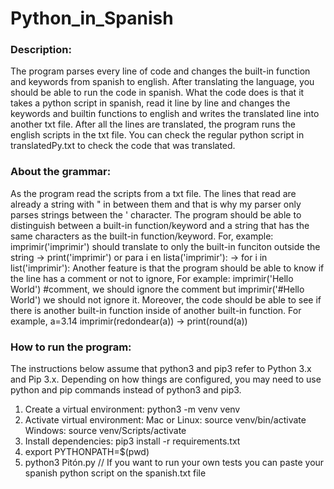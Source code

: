 # Python_in_Spanish
### Description:
The program parses every line of code and changes the built-in function and keywords from spanish to english. After translating the language, you should be able to run the code in spanish. What the code does is that it takes a python script in spanish, read it line by line and changes the keywords and builtin functions to english and writes the translated line into another txt file. After all the lines are translated, the program runs the english scripts in the txt file. You can check the regular python script in translatedPy.txt to check the code that was translated.
### About the grammar:
As the program read the scripts from a txt file. The lines that read are already a string with " in between them and that is why my parser only parses strings between the ' character.
The program should be able to distinguish between a built-in function/keyword and a string that has the same characters as the built-in function/keyword. For, example: imprimir('imprimir') should translate to only the built-in funciton outside the string -> print('imprimir')
 or 
 para i en lista('imprimir'): -> for i in list('imprimir'):
 Another feature is that the program should be able to know if the line has a comment or not to ignore, For example:
 imprimir('Hello World') #comment, we should ignore the comment but imprimir('#Hello World') we should not ignore it.
 Moreover, the code should be able to see if there is another built-in function inside of another built-in function. For example,
 a=3.14
 imprimir(redondear(a)) -> print(round(a))
 
### How to run the program:
The instructions below assume that python3 and pip3 refer to Python 3.x and Pip 3.x. Depending on how things are configured, you may need to use python and pip commands instead of python3 and pip3.
1. Create a virtual environment: python3 -m venv venv
2. Activate virtual environment:
    Mac or Linux: source venv/bin/activate
    Windows: source venv/Scripts/activate
3. Install dependencies: pip3 install -r requirements.txt
4. export PYTHONPATH=$(pwd)
5. python3 Pitón.py 
// If you want to run your own tests you can paste your spanish python script on the spanish.txt file
